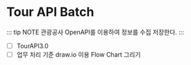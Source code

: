 # Tour API Batch
::: tip NOTE
관광공사 OpenAPI를 이용하여 정보를 수집 저장한다.
:::
- [ ] TourAPI3.0 
- [ ] 업무 처리 기준 draw.io 이용 Flow Chart 그리기